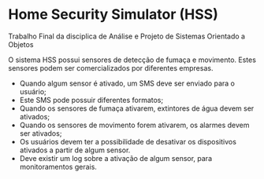 # Home Security Simulator (HSS) 
Trabalho Final da disciplica de Análise e Projeto de Sistemas Orientado a Objetos

O sistema HSS possui sensores de detecção de fumaça e movimento. Estes sensores podem ser comercializados por diferentes empresas. 
* Quando algum sensor é ativado, um SMS deve ser enviado para o usuário;
* Este SMS pode possuir diferentes formatos;
* Quando os sensores de fumaça ativarem, extintores de água devem ser ativados;
* Quando os sensores de movimento forem ativarem, os alarmes devem ser ativados;
* Os usuários devem ter a possibilidade de desativar os dispositivos ativados a partir de algum sensor.
* Deve existir um log sobre a ativação de algum sensor, para monitoramentos gerais.
